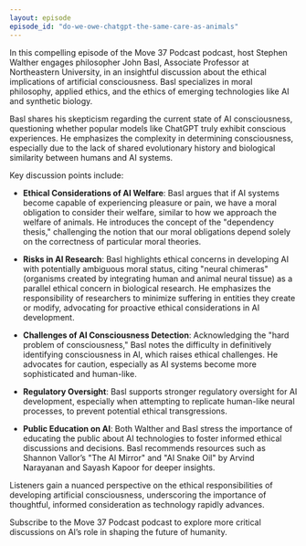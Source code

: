 ```yaml
---
layout: episode
episode_id: "do-we-owe-chatgpt-the-same-care-as-animals"
---
```


In this compelling episode of the Move 37 Podcast podcast, host Stephen Walther engages philosopher John Basl, Associate Professor at Northeastern University, in an insightful discussion about the ethical implications of artificial consciousness. Basl specializes in moral philosophy, applied ethics, and the ethics of emerging technologies like AI and synthetic biology.

Basl shares his skepticism regarding the current state of AI consciousness, questioning whether popular models like ChatGPT truly exhibit conscious experiences. He emphasizes the complexity in determining consciousness, especially due to the lack of shared evolutionary history and biological similarity between humans and AI systems.

Key discussion points include:

- **Ethical Considerations of AI Welfare**: Basl argues that if AI systems become capable of experiencing pleasure or pain, we have a moral obligation to consider their welfare, similar to how we approach the welfare of animals. He introduces the concept of the "dependency thesis," challenging the notion that our moral obligations depend solely on the correctness of particular moral theories.

- **Risks in AI Research**: Basl highlights ethical concerns in developing AI with potentially ambiguous moral status, citing "neural chimeras" (organisms created by integrating human and animal neural tissue) as a parallel ethical concern in biological research. He emphasizes the responsibility of researchers to minimize suffering in entities they create or modify, advocating for proactive ethical considerations in AI development.

- **Challenges of AI Consciousness Detection**: Acknowledging the "hard problem of consciousness," Basl notes the difficulty in definitively identifying consciousness in AI, which raises ethical challenges. He advocates for caution, especially as AI systems become more sophisticated and human-like.

- **Regulatory Oversight**: Basl supports stronger regulatory oversight for AI development, especially when attempting to replicate human-like neural processes, to prevent potential ethical transgressions.

- **Public Education on AI**: Both Walther and Basl stress the importance of educating the public about AI technologies to foster informed ethical discussions and decisions. Basl recommends resources such as Shannon Vallor’s "The AI Mirror" and "AI Snake Oil" by Arvind Narayanan and Sayash Kapoor for deeper insights.

Listeners gain a nuanced perspective on the ethical responsibilities of developing artificial consciousness, underscoring the importance of thoughtful, informed consideration as technology rapidly advances.

Subscribe to the Move 37 Podcast podcast to explore more critical discussions on AI’s role in shaping the future of humanity.

